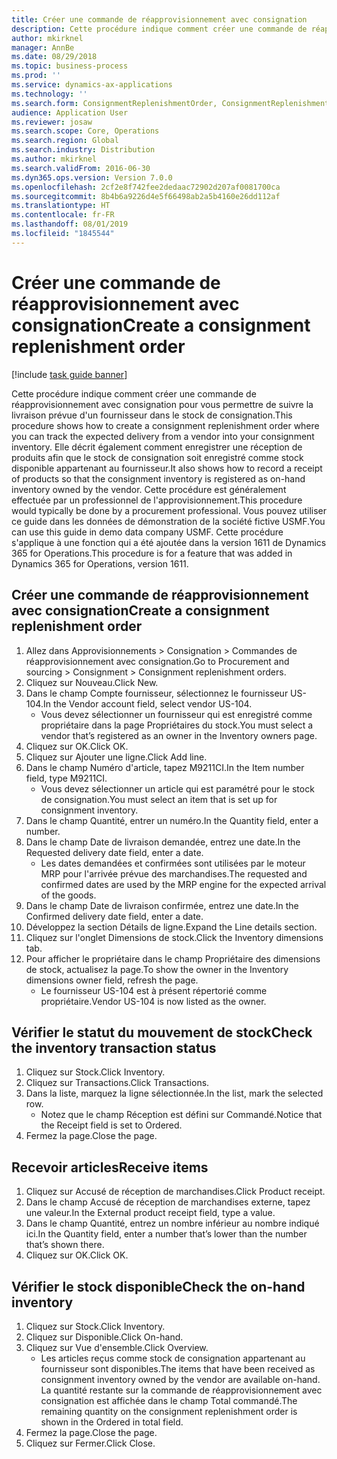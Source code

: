 ```yaml
---
title: Créer une commande de réapprovisionnement avec consignation
description: Cette procédure indique comment créer une commande de réapprovisionnement avec consignation pour vous permettre de suivre la livraison prévue d'un fournisseur dans le stock de consignation.
author: mkirknel
manager: AnnBe
ms.date: 08/29/2018
ms.topic: business-process
ms.prod: ''
ms.service: dynamics-ax-applications
ms.technology: ''
ms.search.form: ConsignmentReplenishmentOrder, ConsignmentReplenishmentOrderCreate, InventTrans, ConsignmentDraftReplenishmentOrderJournal, InventOnhandMovement, InventOnhandItem, InventItemIdLookupSimple
audience: Application User
ms.reviewer: josaw
ms.search.scope: Core, Operations
ms.search.region: Global
ms.search.industry: Distribution
ms.author: mkirknel
ms.search.validFrom: 2016-06-30
ms.dyn365.ops.version: Version 7.0.0
ms.openlocfilehash: 2cf2e8f742fee2dedaac72902d207af0081700ca
ms.sourcegitcommit: 8b4b6a9226d4e5f66498ab2a5b4160e26dd112af
ms.translationtype: HT
ms.contentlocale: fr-FR
ms.lasthandoff: 08/01/2019
ms.locfileid: "1845544"
---
```

# <a name="create-a-consignment-replenishment-order"></a><span data-ttu-id="f1bac-103">Créer une commande de réapprovisionnement avec consignation</span><span class="sxs-lookup"><span data-stu-id="f1bac-103">Create a consignment replenishment order</span></span>

[!include [task guide banner](../../includes/task-guide-banner.md)]

<span data-ttu-id="f1bac-104">Cette procédure indique comment créer une commande de réapprovisionnement avec consignation pour vous permettre de suivre la livraison prévue d'un fournisseur dans le stock de consignation.</span><span class="sxs-lookup"><span data-stu-id="f1bac-104">This procedure shows how to create a consignment replenishment order where you can track the expected delivery from a vendor into your consignment inventory.</span></span> <span data-ttu-id="f1bac-105">Elle décrit également comment enregistrer une réception de produits afin que le stock de consignation soit enregistré comme stock disponible appartenant au fournisseur.</span><span class="sxs-lookup"><span data-stu-id="f1bac-105">It also shows how to record a receipt of products so that the consignment inventory is registered as on-hand inventory owned by the vendor.</span></span> <span data-ttu-id="f1bac-106">Cette procédure est généralement effectuée par un professionnel de l'approvisionnement.</span><span class="sxs-lookup"><span data-stu-id="f1bac-106">This procedure would typically be done by a procurement professional.</span></span> <span data-ttu-id="f1bac-107">Vous pouvez utiliser ce guide dans les données de démonstration de la société fictive USMF.</span><span class="sxs-lookup"><span data-stu-id="f1bac-107">You can use this guide in demo data company USMF.</span></span> <span data-ttu-id="f1bac-108">Cette procédure s'applique à une fonction qui a été ajoutée dans la version 1611 de Dynamics 365 for Operations.</span><span class="sxs-lookup"><span data-stu-id="f1bac-108">This procedure is for a feature that was added in Dynamics 365 for Operations, version 1611.</span></span>




## <a name="create-a-consignment-replenishment-order"></a><span data-ttu-id="f1bac-109">Créer une commande de réapprovisionnement avec consignation</span><span class="sxs-lookup"><span data-stu-id="f1bac-109">Create a consignment replenishment order</span></span>
1. <span data-ttu-id="f1bac-110">Allez dans Approvisionnements > Consignation > Commandes de réapprovisionnement avec consignation.</span><span class="sxs-lookup"><span data-stu-id="f1bac-110">Go to Procurement and sourcing > Consignment > Consignment replenishment orders.</span></span>
2. <span data-ttu-id="f1bac-111">Cliquez sur Nouveau.</span><span class="sxs-lookup"><span data-stu-id="f1bac-111">Click New.</span></span>
3. <span data-ttu-id="f1bac-112">Dans le champ Compte fournisseur, sélectionnez le fournisseur US-104.</span><span class="sxs-lookup"><span data-stu-id="f1bac-112">In the Vendor account field, select vendor US-104.</span></span>
    * <span data-ttu-id="f1bac-113">Vous devez sélectionner un fournisseur qui est enregistré comme propriétaire dans la page Propriétaires du stock.</span><span class="sxs-lookup"><span data-stu-id="f1bac-113">You must select a vendor that’s registered as an owner in the Inventory owners page.</span></span>  
4. <span data-ttu-id="f1bac-114">Cliquez sur OK.</span><span class="sxs-lookup"><span data-stu-id="f1bac-114">Click OK.</span></span>
5. <span data-ttu-id="f1bac-115">Cliquez sur Ajouter une ligne.</span><span class="sxs-lookup"><span data-stu-id="f1bac-115">Click Add line.</span></span>
6. <span data-ttu-id="f1bac-116">Dans le champ Numéro d'article, tapez M9211CI.</span><span class="sxs-lookup"><span data-stu-id="f1bac-116">In the Item number field, type M9211CI.</span></span>
    * <span data-ttu-id="f1bac-117">Vous devez sélectionner un article qui est paramétré pour le stock de consignation.</span><span class="sxs-lookup"><span data-stu-id="f1bac-117">You must select an item that is set up for consignment inventory.</span></span>  
7. <span data-ttu-id="f1bac-118">Dans le champ Quantité, entrer un numéro.</span><span class="sxs-lookup"><span data-stu-id="f1bac-118">In the Quantity field, enter a number.</span></span>
8. <span data-ttu-id="f1bac-119">Dans le champ Date de livraison demandée, entrez une date.</span><span class="sxs-lookup"><span data-stu-id="f1bac-119">In the Requested delivery date field, enter a date.</span></span>
    * <span data-ttu-id="f1bac-120">Les dates demandées et confirmées sont utilisées par le moteur MRP pour l'arrivée prévue des marchandises.</span><span class="sxs-lookup"><span data-stu-id="f1bac-120">The requested and confirmed dates are used by the MRP engine for the expected arrival of the goods.</span></span>  
9. <span data-ttu-id="f1bac-121">Dans le champ Date de livraison confirmée, entrez une date.</span><span class="sxs-lookup"><span data-stu-id="f1bac-121">In the Confirmed delivery date field, enter a date.</span></span>
10. <span data-ttu-id="f1bac-122">Développez la section Détails de ligne.</span><span class="sxs-lookup"><span data-stu-id="f1bac-122">Expand the Line details section.</span></span>
11. <span data-ttu-id="f1bac-123">Cliquez sur l'onglet Dimensions de stock.</span><span class="sxs-lookup"><span data-stu-id="f1bac-123">Click the Inventory dimensions tab.</span></span>
12. <span data-ttu-id="f1bac-124">Pour afficher le propriétaire dans le champ Propriétaire des dimensions de stock, actualisez la page.</span><span class="sxs-lookup"><span data-stu-id="f1bac-124">To show the owner in the Inventory dimensions owner field, refresh the page.</span></span>
    * <span data-ttu-id="f1bac-125">Le fournisseur US-104 est à présent répertorié comme propriétaire.</span><span class="sxs-lookup"><span data-stu-id="f1bac-125">Vendor US-104 is now listed as the owner.</span></span>  

## <a name="check-the-inventory-transaction-status"></a><span data-ttu-id="f1bac-126">Vérifier le statut du mouvement de stock</span><span class="sxs-lookup"><span data-stu-id="f1bac-126">Check the inventory transaction status</span></span>
1. <span data-ttu-id="f1bac-127">Cliquez sur Stock.</span><span class="sxs-lookup"><span data-stu-id="f1bac-127">Click Inventory.</span></span>
2. <span data-ttu-id="f1bac-128">Cliquez sur Transactions.</span><span class="sxs-lookup"><span data-stu-id="f1bac-128">Click Transactions.</span></span>
3. <span data-ttu-id="f1bac-129">Dans la liste, marquez la ligne sélectionnée.</span><span class="sxs-lookup"><span data-stu-id="f1bac-129">In the list, mark the selected row.</span></span>
    * <span data-ttu-id="f1bac-130">Notez que le champ Réception est défini sur Commandé.</span><span class="sxs-lookup"><span data-stu-id="f1bac-130">Notice that the Receipt field is set to Ordered.</span></span>  
4. <span data-ttu-id="f1bac-131">Fermez la page.</span><span class="sxs-lookup"><span data-stu-id="f1bac-131">Close the page.</span></span>

## <a name="receive-items"></a><span data-ttu-id="f1bac-132">Recevoir articles</span><span class="sxs-lookup"><span data-stu-id="f1bac-132">Receive items</span></span>
1. <span data-ttu-id="f1bac-133">Cliquez sur Accusé de réception de marchandises.</span><span class="sxs-lookup"><span data-stu-id="f1bac-133">Click Product receipt.</span></span>
2. <span data-ttu-id="f1bac-134">Dans le champ Accusé de réception de marchandises externe, tapez une valeur.</span><span class="sxs-lookup"><span data-stu-id="f1bac-134">In the External product receipt field, type a value.</span></span>
3. <span data-ttu-id="f1bac-135">Dans le champ Quantité, entrez un nombre inférieur au nombre indiqué ici.</span><span class="sxs-lookup"><span data-stu-id="f1bac-135">In the Quantity field, enter a number that’s lower than the number that’s shown there.</span></span> 
4. <span data-ttu-id="f1bac-136">Cliquez sur OK.</span><span class="sxs-lookup"><span data-stu-id="f1bac-136">Click OK.</span></span>

## <a name="check-the-on-hand-inventory"></a><span data-ttu-id="f1bac-137">Vérifier le stock disponible</span><span class="sxs-lookup"><span data-stu-id="f1bac-137">Check the on-hand inventory</span></span>
1. <span data-ttu-id="f1bac-138">Cliquez sur Stock.</span><span class="sxs-lookup"><span data-stu-id="f1bac-138">Click Inventory.</span></span>
2. <span data-ttu-id="f1bac-139">Cliquez sur Disponible.</span><span class="sxs-lookup"><span data-stu-id="f1bac-139">Click On-hand.</span></span>
3. <span data-ttu-id="f1bac-140">Cliquez sur Vue d'ensemble.</span><span class="sxs-lookup"><span data-stu-id="f1bac-140">Click Overview.</span></span>
    * <span data-ttu-id="f1bac-141">Les articles reçus comme stock de consignation appartenant au fournisseur sont disponibles.</span><span class="sxs-lookup"><span data-stu-id="f1bac-141">The items that have been received as consignment inventory owned by the vendor are available on-hand.</span></span> <span data-ttu-id="f1bac-142">La quantité restante sur la commande de réapprovisionnement avec consignation est affichée dans le champ Total commandé.</span><span class="sxs-lookup"><span data-stu-id="f1bac-142">The remaining quantity on the consignment replenishment order is shown in the Ordered in total field.</span></span>  
4. <span data-ttu-id="f1bac-143">Fermez la page.</span><span class="sxs-lookup"><span data-stu-id="f1bac-143">Close the page.</span></span>
5. <span data-ttu-id="f1bac-144">Cliquez sur Fermer.</span><span class="sxs-lookup"><span data-stu-id="f1bac-144">Click Close.</span></span>

